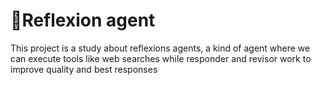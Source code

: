 # 🤖Reflexion agent

This project is a study about reflexions agents,
a kind of agent where we can execute tools like
web searches while responder and revisor work to
improve quality and best responses